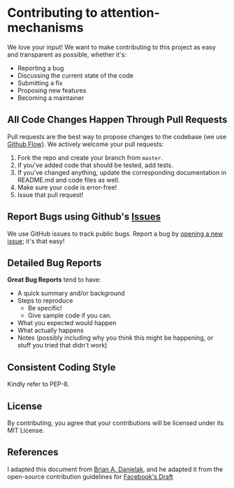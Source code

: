 # Contributing to attention-mechanisms
We love your input! We want to make contributing to this project as easy and transparent as possible, whether it's:

- Reporting a bug
- Discussing the current state of the code
- Submitting a fix
- Proposing new features
- Becoming a maintainer

## All Code Changes Happen Through Pull Requests
Pull requests are the best way to propose changes to the codebase (we use [Github Flow](https://guides.github.com/introduction/flow/index.html)). We actively welcome your pull requests:

1. Fork the repo and create your branch from `master`.
2. If you've added code that should be tested, add tests.
3. If you've changed anything, update the corresponding documentation in README.md and code files as well.
4. Make sure your code is error-free!
5. Issue that pull request!

## Report Bugs using Github's [Issues](https://github.com/briandk/transcriptase-atom/issues)
We use GitHub issues to track public bugs. Report a bug by [opening a new issue](); it's that easy!

## Detailed Bug Reports
**Great Bug Reports** tend to have:

- A quick summary and/or background
- Steps to reproduce
  - Be specific!
  - Give sample code if you can.
- What you expected would happen
- What actually happens
- Notes (possibly including why you think this might be happening, or stuff you tried that didn't work)

## Consistent Coding Style
Kindly refer to PEP-8.

## License
By contributing, you agree that your contributions will be licensed under its MIT License.

## References
I adapted this document from [Brian A. Danielak](https://gist.github.com/briandk/3d2e8b3ec8daf5a27a62), and he adapted it from the open-source contribution guidelines for [Facebook's Draft](https://github.com/facebook/draft-js/blob/a9316a723f9e918afde44dea68b5f9f39b7d9b00/CONTRIBUTING.md)